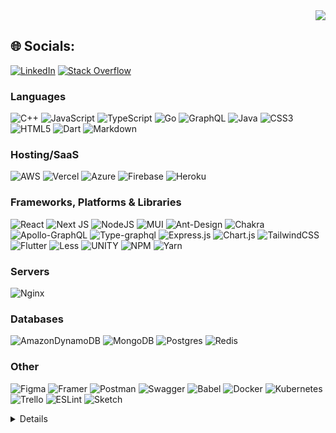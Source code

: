 <div align="end">
    <img src="https://visitcount.itsvg.in/api?id=salman-codewar&icon=4&color=0" />
</div>


## 🌐 Socials:
[![LinkedIn](https://img.shields.io/badge/LinkedIn-%230077B5.svg?logo=linkedin&logoColor=white)](https://linkedin.com/in/https://linkedin.com/in/salman-naseem) [![Stack Overflow](https://img.shields.io/badge/-Stackoverflow-FE7A16?logo=stack-overflow&logoColor=white)](https://stackoverflow.com/users/7507520) 

### Languages

![C++](https://img.shields.io/badge/c%2B%2B-black?style=for-the-badge&logo=c%2B%2B)
![JavaScript](https://img.shields.io/badge/javascript-black?style=for-the-badge&logo=javascript)
![TypeScript](https://img.shields.io/badge/typescript-black?style=for-the-badge&logo=typescript)
![Go](https://img.shields.io/badge/go-black?style=for-the-badge&logo=go)
![GraphQL](https://img.shields.io/badge/-GraphQL-black?style=for-the-badge&logo=graphql)
![Java](https://img.shields.io/badge/java-black?style=for-the-badge&logo=java)
![CSS3](https://img.shields.io/badge/css3-black?style=for-the-badge&logo=css3)
![HTML5](https://img.shields.io/badge/html5-black?style=for-the-badge&logo=html5)
![Dart](https://img.shields.io/badge/dart-black?style=for-the-badge&logo=dart)
![Markdown](https://img.shields.io/badge/markdown-black?style=for-the-badge&logo=markdown)

### Hosting/SaaS

 ![AWS](https://img.shields.io/badge/AWS-black?style=for-the-badge&logo=amazon-aws)
 ![Vercel](https://img.shields.io/badge/vercel-black?style=for-the-badge&logo=vercel)
 ![Azure](https://img.shields.io/badge/azure-black?style=for-the-badge&logo=azure-devops)
 ![Firebase](https://img.shields.io/badge/firebase-black?style=for-the-badge&logo=firebase)
 ![Heroku](https://img.shields.io/badge/heroku-black?style=for-the-badge&logo=heroku)

### Frameworks, Platforms & Libraries

  ![React](https://img.shields.io/badge/react-black?style=for-the-badge&logo=react&logoColor=%2361DAFB)
  ![Next JS](https://img.shields.io/badge/Next-black?style=for-the-badge&logo=next.js)
  ![NodeJS](https://img.shields.io/badge/node.js-black?style=for-the-badge&logo=node.js)
  ![MUI](https://img.shields.io/badge/MUI-black?style=for-the-badge&logo=material-ui)
  ![Ant-Design](https://img.shields.io/badge/-AntDesign-black?style=for-the-badge&logo=ant-design)
  ![Chakra](https://img.shields.io/badge/chakra-black?style=for-the-badge&logo=chakraui)
  ![Apollo-GraphQL](https://img.shields.io/badge/-ApolloGraphQL-black?style=for-the-badge&logo=apollo-graphql)
  ![Type-graphql](https://img.shields.io/badge/-TypeGraphQL-black?style=for-the-badge)
  ![Express.js](https://img.shields.io/badge/express.js-black?style=for-the-badge&logo=express&logoColor=%2361DAFB)
  ![Chart.js](https://img.shields.io/badge/chart.js-black?style=for-the-badge&logo=chart.js)
  ![TailwindCSS](https://img.shields.io/badge/tailwindcss-black?style=for-the-badge&logo=tailwind-css)
  ![Flutter](https://img.shields.io/badge/Flutter-black?style=for-the-badge&logo=Flutter)
  ![Less](https://img.shields.io/badge/less-black?style=for-the-badge&logo=less)
  ![UNITY](https://img.shields.io/badge/Unity-black?style=for-the-badge&logo=unity)
  ![NPM](https://img.shields.io/badge/NPM-black?style=for-the-badge&logo=npm)
  ![Yarn](https://img.shields.io/badge/yarn-black?style=for-the-badge&logo=yarn)

### Servers

  ![Nginx](https://img.shields.io/badge/nginx-black?style=for-the-badge&logo=nginx)
  
### Databases

  ![AmazonDynamoDB](https://img.shields.io/badge/Amazon%20DynamoDB-black?style=for-the-badge&logo=Amazon%20DynamoDB)
  ![MongoDB](https://img.shields.io/badge/MongoDB-black?style=for-the-badge&logo=mongodb)
  ![Postgres](https://img.shields.io/badge/postgres-black?style=for-the-badge&logo=postgresql)
  ![Redis](https://img.shields.io/badge/redis-black?style=for-the-badge&logo=redis)
  
### Other

  ![Figma](https://img.shields.io/badge/figma-black?style=for-the-badge&logo=figma)
  ![Framer](https://img.shields.io/badge/Framer-black?style=for-the-badge&logo=framer&logoColor=blue)
  ![Postman](https://img.shields.io/badge/Postman-black?style=for-the-badge&logo=postman)
  ![Swagger](https://img.shields.io/badge/-Swagger-black?style=for-the-badge&logo=swagger)
  ![Babel](https://img.shields.io/badge/Babel-black?style=for-the-badge&logo=babel)
  ![Docker](https://img.shields.io/badge/docker-black?style=for-the-badge&logo=docker)
  ![Kubernetes](https://img.shields.io/badge/kubernetes-black?style=for-the-badge&logo=kubernetes)
  ![Trello](https://img.shields.io/badge/Trello-black?style=for-the-badge&logo=Trello)
  ![ESLint](https://img.shields.io/badge/ESLint-black?style=for-the-badge&logo=eslint)
  ![Sketch](https://img.shields.io/badge/Sketch-black?style=for-the-badge&logo=sketch)

<details>
  <h3>📊 GitHub Stats:</h3><br/>
  <div align="center">
     <img align="center" src="https://github-readme-streak-stats.herokuapp.com/?user=salman-codewar&theme=onedark&hide_border=true" />
  </div>
  <br/>
  <br/>
  <div align="center">
    <img src="https://github-readme-stats.vercel.app/api?username=salman-codewar&theme=onedark&hide_border=true&include_all_commits=true&count_private=true" />
  </div>
  <br/>
  <br/>
  <div align="center">
     <img src="https://github-readme-stats.vercel.app/api/top-langs/?username=salman-codewar&theme=onedark&hide_border=true&include_all_commits=true&count_private=true&layout=compact" />
  </div>
</details>



